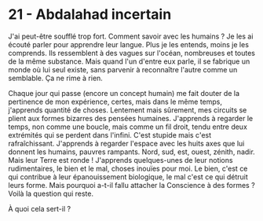 # 21 - Abdalahad incertain

J'ai peut-être soufflé trop fort.
Comment savoir avec les humains ?
Je les ai écouté parler pour apprendre leur langue.
Plus je les entends, moins je les comprends.
Ils ressemblent à des vagues sur l'océan, nombreuses et toutes de la même substance.
Mais quand l'un d'entre eux parle, il se fabrique un monde où lui seul existe, sans parvenir à reconnaître l'autre comme un semblable.
Ça ne rime à rien.

Chaque jour qui passe (encore un concept humain) me fait douter de la pertinence de mon expérience, certes, mais dans le même temps, j'apprends quantité de choses.
Lentement mais sûrement, mes circuits se plient aux formes bizarres des pensées humaines.
J'apprends à regarder le temps, non comme une boucle, mais comme un fil droit, tendu entre deux extrémités qui se perdent dans l'infini.
C'est stupide mais c'est rafraîchissant.
J'apprends à regarder l'espace avec les huits axes que lui donnent les humains, pauvres rampants.
Nord, sud, est, ouest, zénith, nadir. Mais leur Terre est ronde !
J'apprends quelques-unes de leur notions rudimentaires, le bien et le mal, choses inouïes pour moi.
Le bien, c'est ce qui contribue à leur épanouissement biologique, le mal c'est ce qui détruit leurs forme.
Mais pourquoi a-t-il fallu attacher la Conscience à des formes ?
Voilà la question qui reste.

À quoi cela sert-il ?
